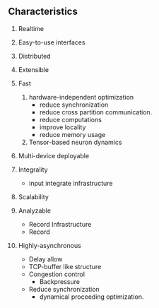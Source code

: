 ## Characteristics

1. Realtime

2. Easy-to-use interfaces

3. Distributed

4. Extensible

5. Fast
   1. hardware-independent optimization
      + reduce synchronization
      + reduce cross partition communication.
      + reduce computations
      + improve locality
      + reduce memory usage
   2. Tensor-based neuron dynamics
6. Multi-device deployable

6. Integrality
   + input integrate infrastructure

7. Scalability

8. Analyzable
   + Record Infrastructure
   + Record

9. Highly-asynchronous
   + Delay allow
   + TCP-buffer like structure
   + Congestion control
     + Backpressure
   + Reduce synchronization
     + dynamical proceeding optimization. 
